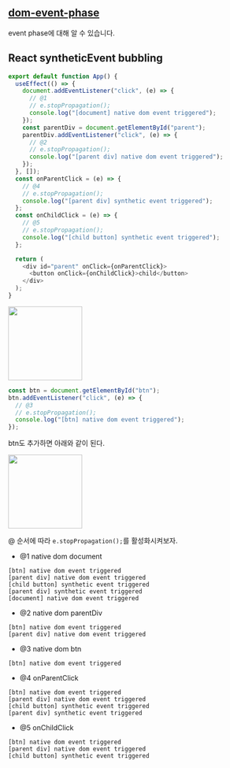 ## [dom-event-phase](https://egas.tistory.com/99)

event phase에 대해 알 수 있습니다.

## React syntheticEvent bubbling

```javascript
export default function App() {
  useEffect(() => {
    document.addEventListener("click", (e) => {
      // @1
      // e.stopPropagation();
      console.log("[document] native dom event triggered");
    });
    const parentDiv = document.getElementById("parent");
    parentDiv.addEventListener("click", (e) => {
      // @2
      // e.stopPropagation();
      console.log("[parent div] native dom event triggered");
    });
  }, []);
  const onParentClick = (e) => {
    // @4
    // e.stopPropagation();
    console.log("[parent div] synthetic event triggered");
  };
  const onChildClick = (e) => {
    // @5
    // e.stopPropagation();
    console.log("[child button] synthetic event triggered");
  };

  return (
    <div id="parent" onClick={onParentClick}>
      <button onClick={onChildClick}>child</button>
    </div>
  );
}
```

<img src="https://user-images.githubusercontent.com/22424891/128633604-e1425c95-a3a5-41f6-af1d-0b9fba89e169.png" height="150px" />

```js
const btn = document.getElementById("btn");
btn.addEventListener("click", (e) => {
  // @3
  // e.stopPropagation();
  console.log("[btn] native dom event triggered");
});
```

btn도 추가하면 아래와 같이 된다.

<img src="https://user-images.githubusercontent.com/22424891/128633872-111ca20e-d7ce-4f04-aad2-87f3b3c2c9b6.png" height="150px" />

@ 순서에 따라 `e.stopPropagation();`를 활성화시켜보자.

- @1 native dom document

```
[btn] native dom event triggered
[parent div] native dom event triggered
[child button] synthetic event triggered
[parent div] synthetic event triggered
[document] native dom event triggered
```

- @2 native dom parentDiv
 
```
[btn] native dom event triggered
[parent div] native dom event triggered
```

- @3 native dom btn

```
[btn] native dom event triggered
```

- @4 onParentClick

```
[btn] native dom event triggered
[parent div] native dom event triggered
[child button] synthetic event triggered
[parent div] synthetic event triggered
```

- @5 onChildClick

```
[btn] native dom event triggered
[parent div] native dom event triggered
[child button] synthetic event triggered
```